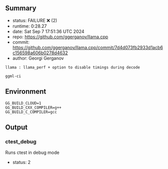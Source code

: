 ## Summary

- status:  FAILURE ❌ (2)
- runtime: 0:28.27
- date:    Sat Sep  7 17:51:36 UTC 2024
- repo:    https://github.com/ggerganov/llama.cpp
- commit:  https://github.com/ggerganov/llama.cpp/commit/7d4d073fb2933d1acb6c156598a606b0278d4632
- author:  Georgi Gerganov
```
llama : llama_perf + option to disable timings during decode

ggml-ci
```

## Environment

```
GG_BUILD_CLOUD=1
GG_BUILD_CXX_COMPILER=g++
GG_BUILD_C_COMPILER=gcc
```

## Output

### ctest_debug

Runs ctest in debug mode
- status: 2
```

```

